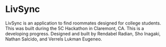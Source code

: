 # LivSync
LivSync is an application to find roommates designed for college students.
This was built during the 5C Hackathon in Claremont, CA.
This is a developing progress. 
Designed and built by Rendabel Radian, Sho Inagaki, Nathan Salcido, and Verrels Lukman Eugeneo. 